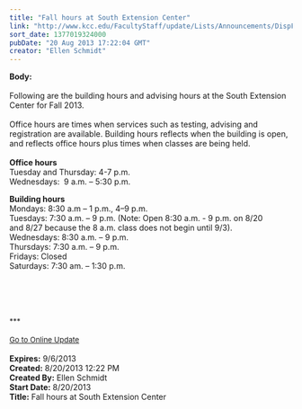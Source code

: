 ```yaml
---
title: "Fall hours at South Extension Center"
link: "http://www.kcc.edu/FacultyStaff/update/Lists/Announcements/DispForm.aspx?ID=1201"
sort_date: 1377019324000
pubDate: "20 Aug 2013 17:22:04 GMT"
creator: "Ellen Schmidt"
---
```


<div><b>Body:</b> <div class="ExternalClass38FDB946231E4EF68C95A0D05A730AE6"><div> </div>
<div>Following are the building hours and advising hours at the South Extension Center for Fall 2013. </div>
<div> </div>
<div>Office hours are times when services such as testing, advising and registration are available. Building hours reflects when the building is open, and reflects office hours plus times when classes are being held.</div>
<div> </div>
<div></div>
<div><strong>Office hours</strong><br />Tuesday and Thursday: 4-7 p.m.<br />Wednesdays:  9 a.m. – 5:30 p.m.</div>
<p><strong>Building hours</strong><br />Mondays: 8:30 a.m – 1 p.m., 4–9 p.m.<br />Tuesdays: 7:30 a.m. – 9 p.m. (Note: Open 8:30 a.m. - 9 p.m. on 8/20 and 8/27 because the 8 a.m. class does not begin until 9/3).<br />Wednesdays: 8:30 a.m. – 9 p.m.<br />Thursdays: 7:30 a.m. – 9 p.m.<br />Fridays: Closed<br />Saturdays: 7:30 am. – 1:30 p.m.</p>
<div>
<div> </div>
<div> </div>
<div> </div>
<div><br />
<div></div>
<div>
<div>
<div></div>
<div><font size="2">***</font></div>
<div><font size="2"></font></div>
<div><font size="2"></font></div>
<div><font size="2"></font></div>
<div><font size="2"></font></div>
<div><font size="2"></font></div>
<div><font size="2"></font></div>
<div><font size="2"></font> </div>
<div><font size="2"><a href="/FacultyStaff/update/Pages/dailyupdate.aspx">Go to Online Update</a></font></div>
<div><font size="2"></font></div><br /></div></div></div></div></div></div>
<div><b>Expires:</b> 9/6/2013</div>
<div><b>Created:</b> 8/20/2013 12:22 PM</div>
<div><b>Created By:</b> Ellen Schmidt</div>
<div><b>Start Date:</b> 8/20/2013</div>
<div><b>Title:</b> Fall hours at South Extension Center</div>
